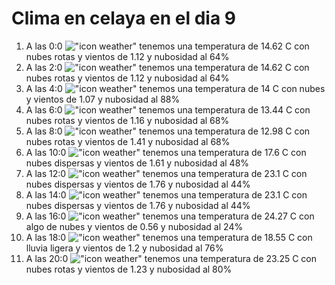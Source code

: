 # Clima en celaya en el dia 9

1. A las 0:0 !["icon weather"](http://openweathermap.org/img/w/04n.png) tenemos una temperatura de 14.62 C con nubes rotas y  vientos de 1.12 y nubosidad al 64%
1. A las 2:0 !["icon weather"](http://openweathermap.org/img/w/04n.png) tenemos una temperatura de 14.62 C con nubes rotas y  vientos de 1.12 y nubosidad al 64%
1. A las 4:0 !["icon weather"](http://openweathermap.org/img/w/04n.png) tenemos una temperatura de 14 C con nubes y  vientos de 1.07 y nubosidad al 88%
1. A las 6:0 !["icon weather"](http://openweathermap.org/img/w/04n.png) tenemos una temperatura de 13.44 C con nubes rotas y  vientos de 1.16 y nubosidad al 68%
1. A las 8:0 !["icon weather"](http://openweathermap.org/img/w/04d.png) tenemos una temperatura de 12.98 C con nubes rotas y  vientos de 1.41 y nubosidad al 68%
1. A las 10:0 !["icon weather"](http://openweathermap.org/img/w/03d.png) tenemos una temperatura de 17.6 C con nubes dispersas y  vientos de 1.61 y nubosidad al 48%
1. A las 12:0 !["icon weather"](http://openweathermap.org/img/w/03d.png) tenemos una temperatura de 23.1 C con nubes dispersas y  vientos de 1.76 y nubosidad al 44%
1. A las 14:0 !["icon weather"](http://openweathermap.org/img/w/03d.png) tenemos una temperatura de 23.1 C con nubes dispersas y  vientos de 1.76 y nubosidad al 44%
1. A las 16:0 !["icon weather"](http://openweathermap.org/img/w/02d.png) tenemos una temperatura de 24.27 C con algo de nubes y  vientos de 0.56 y nubosidad al 24%
1. A las 18:0 !["icon weather"](http://openweathermap.org/img/w/10d.png) tenemos una temperatura de 18.55 C con lluvia ligera y  vientos de 1.2 y nubosidad al 76%
1. A las 20:0 !["icon weather"](http://openweathermap.org/img/w/04n.png) tenemos una temperatura de 23.25 C con nubes rotas y  vientos de 1.23 y nubosidad al 80%
